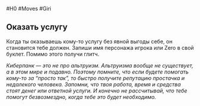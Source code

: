 #H0 #Moves #Giri 
## Оказать услугу 
Когда ты оказываешь кому-то услугу без явной выгоды себе, он становится тебе должен. Запиши имя персонажа игрока или Zero в свой буклет. Помимо этого получи глитч.

*Киберпанк — это не про альтруизм. Альтруизма вообще не существует, а в этом мире и подавно. Поэтому помните, что если будете помогать кому-то за “просто так”, то быстро получите репутацию простачка и недалекого человека. Запомни, что твоя работа, время и средства стоят денег или ответной услуги. И конечно не рассчитывай, что тебе помогут безвозмездно, когда тебе это будет необходимо.*